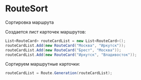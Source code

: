 # RouteSort
Сортировка маршрута

Создается лист карточек маршрутов:
```csharp
List<RouteCard> routeCardList = new List<RouteCard>();
routeCardList.Add(new RouteCard("Москва", "Иркутск"));
routeCardList.Add(new RouteCard("Брест", "Москва"));
routeCardList.Add(new RouteCard("Иркутск", "Владивосток"));
```

Сортируем маршрутные карточки:
```csharp
routeCardList = Route.Generation(routeCardList);
```
